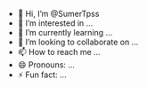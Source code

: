 - 👋 Hi, I’m @SumerTpss
- 👀 I’m interested in ...
- 🌱 I’m currently learning ...
- 💞️ I’m looking to collaborate on ...
- 📫 How to reach me ...
- 😄 Pronouns: ...
- ⚡ Fun fact: ...

<!---
SumerTpss/SumerTpss is a ✨ special ✨ repository because its `README.md` (this file) appears on your GitHub profile.
You can click the Preview link to take a look at your changes.
--->
